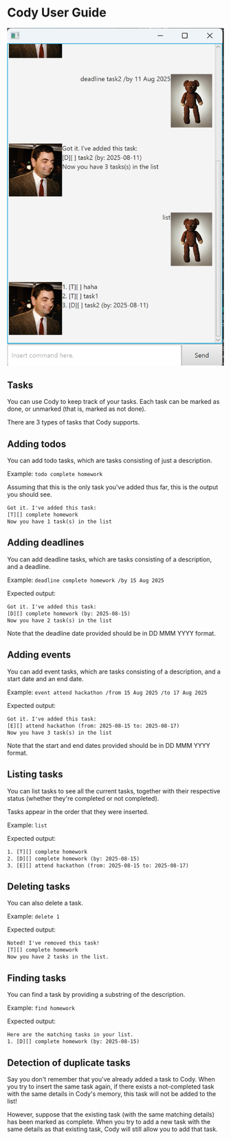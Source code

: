 # Cody User Guide

![Image](docs/Ui.png)

## Tasks
You can use Cody to keep track of your tasks. Each task can be marked as done, or unmarked (that is, marked as not done).

There are 3 types of tasks that Cody supports.

## Adding todos
You can add todo tasks, which are tasks consisting of just a description.

Example: `todo complete homework`

Assuming that this is the only task you've added thus far, this is the output you should see.
```
Got it. I've added this task:
[T][] complete homework
Now you have 1 task(s) in the list
```

## Adding deadlines
You can add deadline tasks, which are tasks consisting of a description, and a deadline.

Example: `deadline complete homework /by 15 Aug 2025`

Expected output:
```
Got it. I've added this task:
[D][] complete homework (by: 2025-08-15)
Now you have 2 task(s) in the list
```

Note that the deadline date provided should be in DD MMM YYYY format.

## Adding events
You can add event tasks, which are tasks consisting of a description, and a start date and an end date.

Example: `event attend hackathon /from 15 Aug 2025 /to 17 Aug 2025`

Expected output:
```
Got it. I've added this task:
[E][] attend hackathon (from: 2025-08-15 to: 2025-08-17)
Now you have 3 task(s) in the list
```

Note that the start and end dates provided should be in DD MMM YYYY format.

## Listing tasks
You can list tasks to see all the current tasks, together with their respective status (whether they're completed or not completed).

Tasks appear in the order that they were inserted.

Example: `list`

Expected output:
```
1. [T][] complete homework
2. [D][] complete homework (by: 2025-08-15)
3. [E][] attend hackathon (from: 2025-08-15 to: 2025-08-17)
```

## Deleting tasks
You can also delete a task.

Example: `delete 1`

Expected output:
```
Noted! I've removed this task!
[T][] complete homework
Now you have 2 tasks in the list.
```

## Finding tasks
You can find a task by providing a substring of the description.

Example: `find homework`

Expected output:
```
Here are the matching tasks in your list.
1. [D][] complete homework (by: 2025-08-15)
```

## Detection of duplicate tasks
Say you don't remember that you've already added a task to Cody. When you try to insert the same task again, if there exists a not-completed task with the same details in Cody's memory, this task will not be added to the list!

However, suppose that the existing task (with the same matching details) has been marked as complete. When you try to add a new task with the same details as that existing task, Cody will still allow you to add that task.
